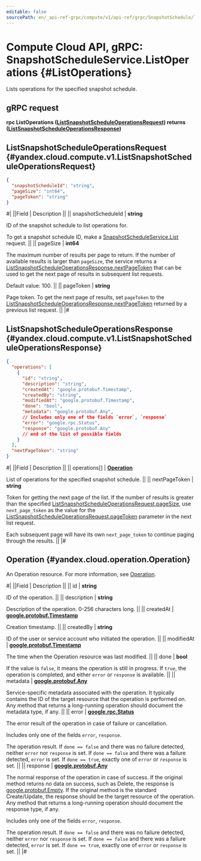 ```yaml
---
editable: false
sourcePath: en/_api-ref-grpc/compute/v1/api-ref/grpc/SnapshotSchedule/listOperations.md
---
```


# Compute Cloud API, gRPC: SnapshotScheduleService.ListOperations {#ListOperations}

Lists operations for the specified snapshot schedule.

## gRPC request

**rpc ListOperations ([ListSnapshotScheduleOperationsRequest](#yandex.cloud.compute.v1.ListSnapshotScheduleOperationsRequest)) returns ([ListSnapshotScheduleOperationsResponse](#yandex.cloud.compute.v1.ListSnapshotScheduleOperationsResponse))**

## ListSnapshotScheduleOperationsRequest {#yandex.cloud.compute.v1.ListSnapshotScheduleOperationsRequest}

```json
{
  "snapshotScheduleId": "string",
  "pageSize": "int64",
  "pageToken": "string"
}
```

#|
||Field | Description ||
|| snapshotScheduleId | **string**

ID of the snapshot schedule to list operations for.

To get a snapshot schedule ID, make a [SnapshotScheduleService.List](/docs/compute/api-ref/grpc/SnapshotSchedule/list#List) request. ||
|| pageSize | **int64**

The maximum number of results per page to return. If the number of available
results is larger than `pageSize`, the service returns a [ListSnapshotScheduleOperationsResponse.nextPageToken](#yandex.cloud.compute.v1.ListSnapshotScheduleOperationsResponse)
that can be used to get the next page of results in subsequent list requests.

Default value: 100. ||
|| pageToken | **string**

Page token. To get the next page of results, set `pageToken` to the
[ListSnapshotScheduleOperationsResponse.nextPageToken](#yandex.cloud.compute.v1.ListSnapshotScheduleOperationsResponse) returned by a previous list request. ||
|#

## ListSnapshotScheduleOperationsResponse {#yandex.cloud.compute.v1.ListSnapshotScheduleOperationsResponse}

```json
{
  "operations": [
    {
      "id": "string",
      "description": "string",
      "createdAt": "google.protobuf.Timestamp",
      "createdBy": "string",
      "modifiedAt": "google.protobuf.Timestamp",
      "done": "bool",
      "metadata": "google.protobuf.Any",
      // Includes only one of the fields `error`, `response`
      "error": "google.rpc.Status",
      "response": "google.protobuf.Any"
      // end of the list of possible fields
    }
  ],
  "nextPageToken": "string"
}
```

#|
||Field | Description ||
|| operations[] | **[Operation](#yandex.cloud.operation.Operation)**

List of operations for the specified snapshot schedule. ||
|| nextPageToken | **string**

Token for getting the next page of the list. If the number of results is greater than
the specified [ListSnapshotScheduleOperationsRequest.pageSize](#yandex.cloud.compute.v1.ListSnapshotScheduleOperationsRequest), use `next_page_token` as the value
for the [ListSnapshotScheduleOperationsRequest.pageToken](#yandex.cloud.compute.v1.ListSnapshotScheduleOperationsRequest) parameter in the next list request.

Each subsequent page will have its own `next_page_token` to continue paging through the results. ||
|#

## Operation {#yandex.cloud.operation.Operation}

An Operation resource. For more information, see [Operation](/docs/api-design-guide/concepts/operation).

#|
||Field | Description ||
|| id | **string**

ID of the operation. ||
|| description | **string**

Description of the operation. 0-256 characters long. ||
|| createdAt | **[google.protobuf.Timestamp](https://developers.google.com/protocol-buffers/docs/reference/google.protobuf#timestamp)**

Creation timestamp. ||
|| createdBy | **string**

ID of the user or service account who initiated the operation. ||
|| modifiedAt | **[google.protobuf.Timestamp](https://developers.google.com/protocol-buffers/docs/reference/google.protobuf#timestamp)**

The time when the Operation resource was last modified. ||
|| done | **bool**

If the value is `false`, it means the operation is still in progress.
If `true`, the operation is completed, and either `error` or `response` is available. ||
|| metadata | **[google.protobuf.Any](https://developers.google.com/protocol-buffers/docs/proto3#any)**

Service-specific metadata associated with the operation.
It typically contains the ID of the target resource that the operation is performed on.
Any method that returns a long-running operation should document the metadata type, if any. ||
|| error | **[google.rpc.Status](https://cloud.google.com/tasks/docs/reference/rpc/google.rpc#status)**

The error result of the operation in case of failure or cancellation.

Includes only one of the fields `error`, `response`.

The operation result.
If `done == false` and there was no failure detected, neither `error` nor `response` is set.
If `done == false` and there was a failure detected, `error` is set.
If `done == true`, exactly one of `error` or `response` is set. ||
|| response | **[google.protobuf.Any](https://developers.google.com/protocol-buffers/docs/proto3#any)**

The normal response of the operation in case of success.
If the original method returns no data on success, such as Delete,
the response is [google.protobuf.Empty](https://developers.google.com/protocol-buffers/docs/reference/google.protobuf#google.protobuf.Empty).
If the original method is the standard Create/Update,
the response should be the target resource of the operation.
Any method that returns a long-running operation should document the response type, if any.

Includes only one of the fields `error`, `response`.

The operation result.
If `done == false` and there was no failure detected, neither `error` nor `response` is set.
If `done == false` and there was a failure detected, `error` is set.
If `done == true`, exactly one of `error` or `response` is set. ||
|#